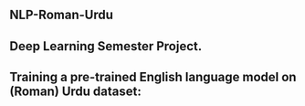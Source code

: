 ## NLP-Roman-Urdu
## Deep Learning Semester Project. 
## Training a pre-trained English language model on (Roman) Urdu dataset:
